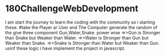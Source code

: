 # 180ChallengeWebDevelopment
I am  start the journey to learn the coding with the community so i starting these.
#take the Player ar User and The Computer generate the random of the give three component Gun,Water,Snake.
power wise =>>Gun is Stronger than Snake but Weaker than Water.
           =>>Water is Stronger than Gun but Weaker than Snake.
           =>>Snake is Stronger than Water but Weaker than Gun.
usinf these logic i have implement the project in javascript.
